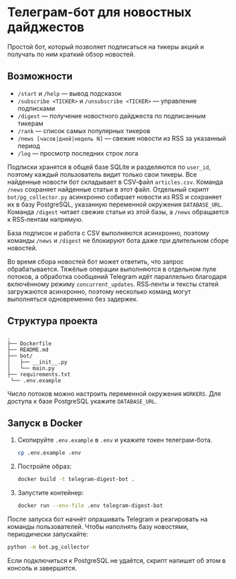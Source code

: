
# Телеграм-бот для новостных дайджестов

Простой бот, который позволяет подписаться на тикеры акций и получать по ним краткий обзор новостей.

## Возможности
- `/start` и `/help` — вывод подсказок
- `/subscribe <TICKER>` и `/unsubscribe <TICKER>` — управление подписками
- `/digest` — получение новостного дайджеста по подписанным тикерам
- `/rank` — список самых популярных тикеров
- `/news [часов|дней|недель N]` — свежие новости из RSS за указанный период
- `/log` — просмотр последних строк лога

Подписки хранятся в общей базе SQLite и разделяются по `user_id`, поэтому
каждый пользователь видит только свои тикеры.
Все найденные новости бот складывает в CSV‑файл `articles.csv`.
Команда `/news` сохраняет найденные статьи в этот файл.
Отдельный скрипт `bot/pg_collector.py` асинхронно собирает новости из RSS и
сохраняет их в базу PostgreSQL, указанную переменной окружения `DATABASE_URL`.
Команда `/digest` читает свежие статьи из этой базы, а `/news` обращается
к RSS‑лентам напрямую.


База подписок и работа с CSV выполняются асинхронно, поэтому команды
`/news` и `/digest` не блокируют бота даже при длительном сборе новостей.

Во время сбора новостей бот может ответить, что запрос обрабатывается.
Тяжёлые операции выполняются в отдельном пуле потоков, а обработка
сообщений Telegram идёт параллельно благодаря включённому режиму
`concurrent_updates`. RSS‑ленты и тексты статей загружаются асинхронно,
поэтому несколько команд могут выполняться одновременно без задержек.

## Структура проекта
```
.
├── Dockerfile
├── README.md
├── bot/
│   ├── __init__.py
│   └── main.py
├── requirements.txt
 └── .env.example
```

Число потоков можно настроить переменной окружения `WORKERS`.
Для доступа к базе PostgreSQL укажите `DATABASE_URL`.

## Запуск в Docker
1. Скопируйте `.env.example` в `.env` и укажите токен телеграм-бота.
   ```bash
   cp .env.example .env
   ```
2. Постройте образ:
   ```bash
   docker build -t telegram-digest-bot .
   ```
3. Запустите контейнер:

   ```bash
   docker run --env-file .env telegram-digest-bot
   ```


После запуска бот начнёт опрашивать Telegram и реагировать на команды пользователей.
Чтобы наполнять базу новостями, периодически запускайте:

```bash
python -m bot.pg_collector
```

Если подключиться к PostgreSQL не удаётся, скрипт напишет об этом в консоль и завершится.


